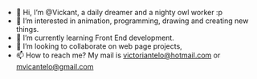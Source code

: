 - 👋 Hi, I’m @Vickant, a daily dreamer and a nighty owl worker :p
- 👀 I’m interested in animation, programming, drawing and creating new things.
- 🌱 I’m currently learning Front End development.
- 💞️ I’m looking to collaborate on web page projects,
- 📫 How to reach me? My mail is victoriantelo@hotmail.com or mvicantelo@gmail.com

<!---
Vickant/Vickant is a ✨ special ✨ repository because its `README.md` (this file) appears on your GitHub profile.
You can click the Preview link to take a look at your changes.
--->
